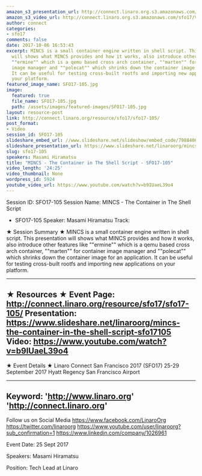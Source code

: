 ```yaml
---
amazon_s3_presentation_url: http://connect.linaro.org.s3.amazonaws.com/sfo17/Presentations/SFO17-105%20MINCS.pdf
amazon_s3_video_url: http://connect.linaro.org.s3.amazonaws.com/sfo17/Videos/SFO17-105%20MINCS%20-%20The%20Container%20in%20The%20Shell%20Script.mp4
author: connect
categories:
- sfo17
comments: false
date: 2017-10-06 16:53:43
excerpt: MINCS is a small container engine written in shell script. This presentation
  will shows what MINCS provides and how it works, also introduce other features like
  ""ermine"" which is a qemu based cross arch container, ""marten"" for container
  image manager and ""polecat"" which shrinks down the container image for an application.
  It can be useful for testing cross-built rootfs and importing new applications on
  your platform.
featured_image_name: SFO17-105.jpg
image:
  featured: true
  file_name: SFO17-105.jpg
  path: /assets/images/featured-images/SFO17-105.jpg
layout: resource-post
link: http://connect.linaro.org/resource/sfo17/sfo17-105/
post_format:
- Video
session_id: SFO17-105
slideshare_embed_url: //www.slideshare.net/slideshow/embed_code/79884067
slideshare_presentation_url: https://www.slideshare.net/linaroorg/mincs-the-container-in-the-shell-script-sfo17105
slug: sfo17-105
speakers: Masami Hiramatsu
title: "MINCS - The Container in The Shell Script - SFO17-105"
video_length: '24:25'
video_thumbnail: None
wordpress_id: 5924
youtube_video_url: https://www.youtube.com/watch?v=b9IUaeL39o4
---
```


Session ID: SFO17-105
Session Name: MINCS - The Container in The Shell Script
 - SFO17-105
Speaker: Masami Hiramatsu 
Track: 


★ Session Summary ★
MINCS is a small container engine written in shell script. This presentation will shows what MINCS provides and how it works, also introduce other features like ""ermine"" which is a qemu based cross arch container, ""marten"" for container image manager and ""polecat"" which shrinks down the container image for an application. It can be useful for testing cross-built rootfs and importing new applications on your platform.

---------------------------------------------------
★ Resources ★
Event Page: http://connect.linaro.org/resource/sfo17/sfo17-105/
Presentation: https://www.slideshare.net/linaroorg/mincs-the-container-in-the-shell-script-sfo17105
Video: https://www.youtube.com/watch?v=b9IUaeL39o4
 ---------------------------------------------------

★ Event Details ★
Linaro Connect San Francisco 2017 (SFO17)
25-29 September 2017
Hyatt Regency San Francisco Airport

---------------------------------------------------
Keyword: 
'http://www.linaro.org'
'http://connect.linaro.org'
---------------------------------------------------
Follow us on Social Media
https://www.facebook.com/LinaroOrg
https://twitter.com/linaroorg
https://www.youtube.com/user/linaroorg?sub_confirmation=1
https://www.linkedin.com/company/1026961

Event Date: 25 Sept 2017

Speakers: Masami Hiramatsu

Position: Tech Lead at Linaro